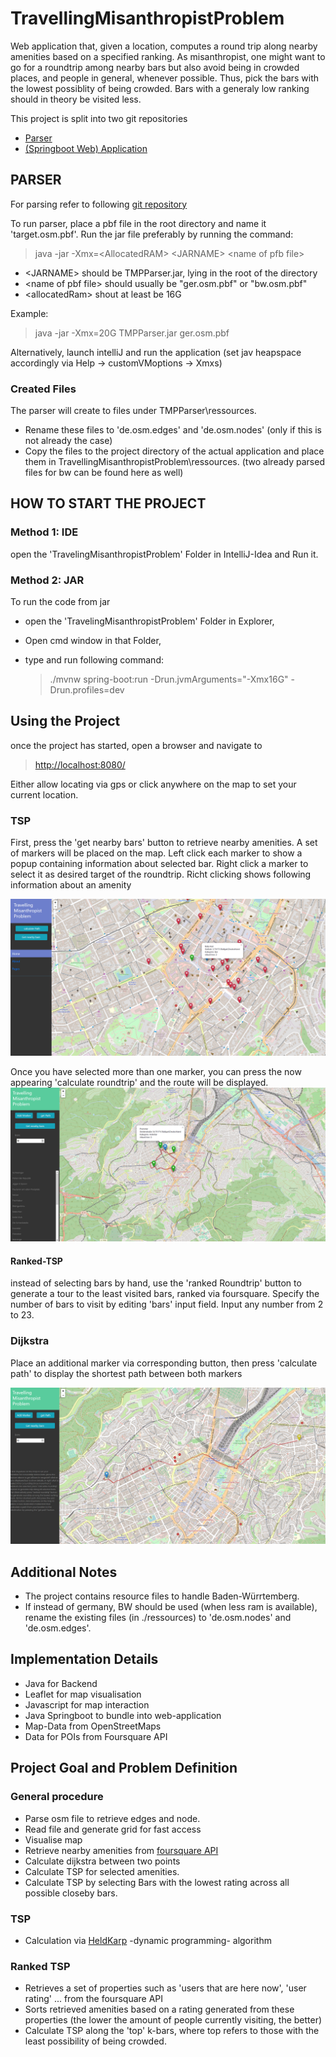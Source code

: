 # TravellingMisanthropistProblem

Web application that, given a location, computes a round trip along nearby amenities based on a specified ranking.
As misanthropist, one might want to go for a roundtrip among nearby bars but also avoid being in crowded places, and people in general, whenever possible.
Thus, pick the bars with the lowest possiblity of being crowded.
Bars with a generaly low ranking should in theory be visited less.

This project is split into two git repositories
* [Parser](https://github.com/StraysWonderland/TMP_Parser)
* [(Springboot Web) Application]()

## PARSER
For parsing refer to following [git repository](https://github.com/StraysWonderland/TravellingMisanthropistProblem)
   
To run parser, place a pbf file in the root directory and name it 'target.osm.pbf'.
Run the jar file preferably by running the command:
   >  java -jar -Xmx=\<AllocatedRAM> \<JARNAME> \<name of pfb file>
   
*   \<JARNAME> should be TMPParser.jar, lying in the root of the directory
*   \<name of pbf file> should usually be "ger.osm.pbf" or "bw.osm.pbf"
*   \<allocatedRam> shout at least be 16G

Example:
   >  java -jar -Xmx=20G TMPParser.jar ger.osm.pbf

Alternatively, launch intelliJ and run the application (set jav heapspace accordingly via Help -> customVMoptions -> Xmxs)

### Created Files
The parser will create to files under TMPParser\ressources.

*   Rename these files to 'de.osm.edges' and 'de.osm.nodes' (only if this is not already the case)
*   Copy the files to the project directory of the actual application and place them in TravellingMisanthropistProblem\ressources. 
(two already parsed files for bw can be found here as well)

## HOW TO START THE PROJECT

### Method 1: IDE
open the 'TravelingMisanthropistProblem' Folder in IntelliJ-Idea and Run it.

### Method 2: JAR
To run the code from jar

*   open the 'TravelingMisanthropistProblem' Folder in Explorer,
*   Open cmd window in that Folder,
*   type and run following command:

    >  ./mvnw spring-boot:run -Drun.jvmArguments="-Xmx16G" -Drun.profiles=dev

## Using the Project
once the project has started, open a browser and navigate to 

   >  [http://localhost:8080/](http://localhost:8080/)

Either allow locating via gps or click anywhere on the map to set your current location.

### TSP
First, press the 'get nearby bars' button to retrieve nearby amenities.
A set of markers will be placed on the map.
Left click each marker to show a popup containing information about selected bar.
Right click a marker to select it as desired target of the roundtrip. 
Richt clicking shows following information about an amenity

![Popup information](images/hereNow.PNG "Popup info")

Once you have selected more than one marker, you can press the now appearing 'calculate roundtrip' and the route will be displayed.
![Generated Roundtrip](images/roundtrip.PNG "Popup roundtrip")
#### Ranked-TSP
instead of selecting bars by hand, use the 'ranked Roundtrip' button to generate a tour to the least visited bars, ranked via foursquare.
Specify the number of bars to visit by editing 'bars' input field.
Input any number from 2 to 23.

### Dijkstra
Place an additional marker via corresponding button, then press 'calculate path' to display the shortest path between both markers 

![shortest path](images/dijkstra.PNG "shortest path")

## Additional Notes
*   The project contains resource files to handle Baden-Würrtemberg.
*   If instead of germany, BW should be used (when less ram is available), rename the existing files (in \./ressources) to 'de.osm.nodes' and 'de.osm.edges'.

## Implementation Details
*   Java for Backend
*   Leaflet for map visualisation
*   Javascript for map interaction
*   Java Springboot to bundle into web-application
*   Map-Data from OpenStreetMaps
*   Data for POIs from Foursquare API

## Project Goal and Problem Definition
### General procedure
*   Parse osm file to retrieve edges and node.
*   Read file and generate grid for fast access
*   Visualise map
*   Retrieve nearby amenities from [foursquare API](https://de.foursquare.com/)
*   Calculate dijkstra between two points
*   Calculate TSP for selected amenities.
*   Calculate TSP by selecting Bars with the lowest rating across all possible closeby bars.

### TSP
*   Calculation via [HeldKarp](https://en.wikipedia.org/wiki/Held%E2%80%93Karp_algorithm) -dynamic programming- algorithm

### Ranked TSP
*   Retrieves a set of properties such as 'users that are here now', 'user rating' ... from the foursquare API
*   Sorts retrieved amenities based on a rating generated from these properties (the lower the amount of people currently visiting, the better)
*   Calculate TSP along the 'top' k-bars, where top refers to those with the least possibility of being crowded.
